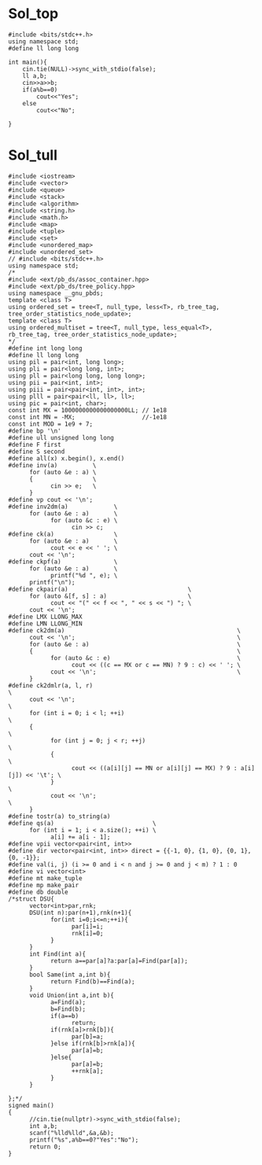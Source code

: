 # Sol_top

    #include <bits/stdc++.h>
    using namespace std;
    #define ll long long
    
    int main(){
        cin.tie(NULL)->sync_with_stdio(false);
        ll a,b;
        cin>>a>>b;
        if(a%b==0)
            cout<<"Yes";
        else 
            cout<<"No";

    }

# Sol_tull
    #include <iostream>
    #include <vector>
    #include <queue>
    #include <stack>
    #include <algorithm>
    #include <string.h>
    #include <math.h>
    #include <map>
    #include <tuple>
    #include <set>
    #include <unordered_map>
    #include <unordered_set>
    // #include <bits/stdc++.h>
    using namespace std;
    /*
    #include <ext/pb_ds/assoc_container.hpp>
    #include <ext/pb_ds/tree_policy.hpp>
    using namespace __gnu_pbds;
    template <class T>
    using ordered_set = tree<T, null_type, less<T>, rb_tree_tag, tree_order_statistics_node_update>;
    template <class T>
    using ordered_multiset = tree<T, null_type, less_equal<T>, rb_tree_tag, tree_order_statistics_node_update>;
    */
    #define int long long
    #define ll long long
    using pil = pair<int, long long>;
    using pli = pair<long long, int>;
    using pll = pair<long long, long long>;
    using pii = pair<int, int>;
    using piii = pair<pair<int, int>, int>;
    using plll = pair<pair<ll, ll>, ll>;
    using pic = pair<int, char>;
    const int MX = 1000000000000000000LL; // 1e18
    const int MN = -MX;                   //-1e18
    const int MOD = 1e9 + 7;
    #define bp '\n'
    #define ull unsigned long long
    #define F first
    #define S second
    #define all(x) x.begin(), x.end()
    #define inv(a)          \
          for (auto &e : a) \
          {                 \
                cin >> e;   \
          }
    #define vp cout << '\n';
    #define inv2dm(a)             \
          for (auto &e : a)       \
                for (auto &c : e) \
                      cin >> c;
    #define ck(a)                 \
          for (auto &e : a)       \
                cout << e << ' '; \
          cout << '\n';
    #define ckpf(a)               \
          for (auto &e : a)       \
                printf("%d ", e); \
          printf("\n");
    #define ckpair(a)                                  \
          for (auto &[f, s] : a)                       \
                cout << "(" << f << ", " << s << ") "; \
          cout << '\n';
    #define LMX LLONG_MAX
    #define LMN LLONG_MIN
    #define ck2dm(a)                                                 \
          cout << '\n';                                              \
          for (auto &e : a)                                          \
          {                                                          \
                for (auto &c : e)                                    \
                      cout << ((c == MX or c == MN) ? 9 : c) << ' '; \
                cout << '\n';                                        \
          }
    #define ck2dmlr(a, l, r)                                                            \
          cout << '\n';                                                                 \
          for (int i = 0; i < l; ++i)                                                   \
          {                                                                             \
                for (int j = 0; j < r; ++j)                                             \
                {                                                                       \
                      cout << ((a[i][j] == MN or a[i][j] == MX) ? 9 : a[i][j]) << '\t'; \
                }                                                                       \
                cout << '\n';                                                           \
          }
    #define tostr(a) to_string(a)
    #define qs(a)                            \
          for (int i = 1; i < a.size(); ++i) \
                a[i] += a[i - 1];
    #define vpii vector<pair<int, int>>
    #define dir vector<pair<int, int>> direct = {{-1, 0}, {1, 0}, {0, 1}, {0, -1}};
    #define val(i, j) (i >= 0 and i < n and j >= 0 and j < m) ? 1 : 0
    #define vi vector<int>
    #define mt make_tuple
    #define mp make_pair
    #define db double
    /*struct DSU{
          vector<int>par,rnk;
          DSU(int n):par(n+1),rnk(n+1){
                for(int i=0;i<=n;++i){
                      par[i]=i;
                      rnk[i]=0;
                }
          }
          int Find(int a){
                return a==par[a]?a:par[a]=Find(par[a]);
          }
          bool Same(int a,int b){
                return Find(b)==Find(a);
          }
          void Union(int a,int b){
                a=Find(a);
                b=Find(b);
                if(a==b)
                      return;
                if(rnk[a]>rnk[b]){
                      par[b]=a;
                }else if(rnk[b]>rnk[a]){
                      par[a]=b;
                }else{
                      par[a]=b;
                      ++rnk[a];
                }
          }
    
    };*/
    signed main()
    {
          //cin.tie(nullptr)->sync_with_stdio(false);
          int a,b;
          scanf("%lld%lld",&a,&b);
          printf("%s",a%b==0?"Yes":"No");
          return 0;
    }
